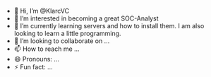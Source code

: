 - 👋 Hi, I’m @KlarcVC
- 👀 I’m interested in becoming a great SOC-Analyst
- 🌱 I’m currently learning servers and how to install them. I am also looking to learn a little programming. 
- 💞️ I’m looking to collaborate on ...
- 📫 How to reach me ...
- 😄 Pronouns: ...
- ⚡ Fun fact: ...

<!---
KlarcVC/KlarcVC is a ✨ special ✨ repository because its `README.md` (this file) appears on your GitHub profile.
You can click the Preview link to take a look at your changes.
--->
